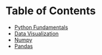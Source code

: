 # Table of Contents

- [Python Fundamentals](1_python_fundamentals.md)
- [Data Visualization](2_data_visualization.md)
- [Numpy](3_numpy.md)
- [Pandas](4_pandas.md)
